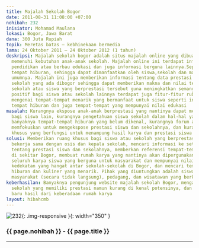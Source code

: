 ```yaml
---
title: Majalah Sekolah Bogor
date: 2011-08-31 11:08:00 +07:00
nohibah: 232
inisiator: Mohamad Maulana
lokasi: Bogor, Jawa Barat
dana: 300 Juta Rupiah
topik: Meretas batas – kebhinekaan bermedia
lama: 24 Oktober 2011 – 24 Oktober 2012 (1 tahun)
deskripsi: Majalah sekolah bogor adalah situs majalah online yang dibuat khusus untuk
  memenuhi kebutuhan anak-anak sekolah. Majalah online ini terdapat informasi tentang
  pendidikan atau berbau edukasi dan juga informasi berguna lainnya.Seperti kuliner,
  tempat hiburan, sehingga dapat dimanfaatkan oleh siswa,sekolah dan masyarakat pada
  umumnya. Majalah ini juga memberikan informasi tentang data prestasi siswa atau
  sekolah yang ada dibogor sehingga dapat memberikan makna dan nilai tersendiri bagi
  sekolah atau siswa yang berprestasi tersebut guna meningkatkan semangat dalam berkompetisi
  positif bagi siswa atau sekolah lainnya terdapat juga fitur-fitur rubrik khusus
  mengenai tempat-tempat menarik yang bermanfaat untuk siswa seperti informasi kuliner,
  tempat hiburan dan juga tempat-tempat yang mempunyai nilai edukasi
masalah: Kurangnya ekspose anak-anak berprestasi yang nantinya dapat menjadi motivasi
  bagi siswa lain, kurangnya pengetahuan siswa sekolah dalam hal-hal yang berbau birokrasi,
  banyaknya tempat-tempat hiburan yang belum dikenal, kurangnya forum atau media yang
  memfokuskan untuk mengekspose prestasi siswa dan sekolahnya, dan kurangnya wadah
  khusus yang berfungsi untuk menampung hasil karya dan prestasi siswa
solusi: Memberikan ruang khusus bagi siswa atau sekolah yang berprestasi untuk bereksplorasi,
  bekerja sama dengan osis dan kepala sekolah, mencari informasi ke setiap sekolah
  tentang prestasi siswa dan sekolahnya, memberkan referensi tempat-tempat menarik
  di sekitar Bogor, membuat rumah karya yang nantinya akan dipergunakan untuk menampung
  seluruh karya siswa yang berguna untuk masyarakat dan mempunyai nilai jual, menciptakan
  kedekatan yang hangat antar sekolah-sekolah di Bogor, dan mencari tempat-tempat
  hiburan dan kuliner yang menarik. Pihak yang diuntungkan adalah siswa, sekolah,
  masyarakat (secara tidak langsung), pedagang, dan wisatawan yang berkunjung ke Bogor
keberhasilan: Banyaknya pengunjung website majalah sekolah Bogor, mengangkat potensi
  sekolah yang memiliki prestasi namun kurang di kenal potensinya, dan timbulnya karya-karya
  baru hasil dari keberadaan rumah karya
layout: hibahcmb
---
```


![232](/static/img/hibahcmb/232.png){: .img-responsive }{: width="350" }

### {{ page.nohibah }} - {{ page.title }}

---
